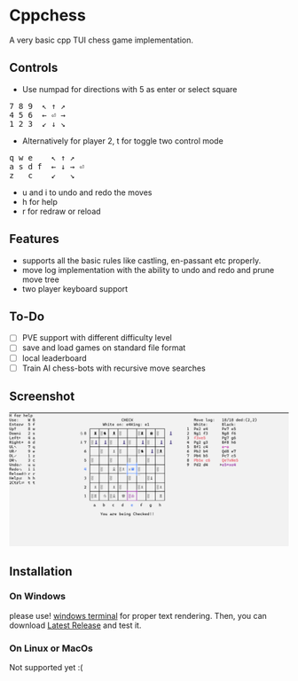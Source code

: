 ﻿# Cppchess
 A very basic cpp TUI chess game implementation.
 
## Controls
- Use numpad for directions with 5 as enter or select square
<pre>
7 8 9  ↖ ↑ ↗ 
4 5 6  ← ⏎ → 
1 2 3  ↙ ↓ ↘ 
</pre>
- Alternatively for player 2, t for toggle two control mode
<pre>
q w e    ↖ ↑ ↗
a s d f  ← ↓ → ⏎
z   c    ↙   ↘
</pre>
- u and i to undo and redo the moves
- h for help
- r for redraw or reload

## Features
- supports all the basic rules like castling, en-passant etc properly.
- move log implementation with the ability to undo and redo and prune move tree
- two player keyboard support

## To-Do
- [ ] PVE support with different difficulty level
- [ ] save and load games on standard file format
- [ ] local leaderboard
- [ ] Train AI chess-bots with recursive move searches

## Screenshot
![game](assets/game.png)

## Installation
### On Windows
please use! [windows terminal](https://github.com/microsoft/terminal) for proper text rendering.
Then, you can download [Latest Release](https://github.com/Sreinumder/cppchess/releases/latest) and test it.

### On Linux or MacOs
Not supported yet :(

